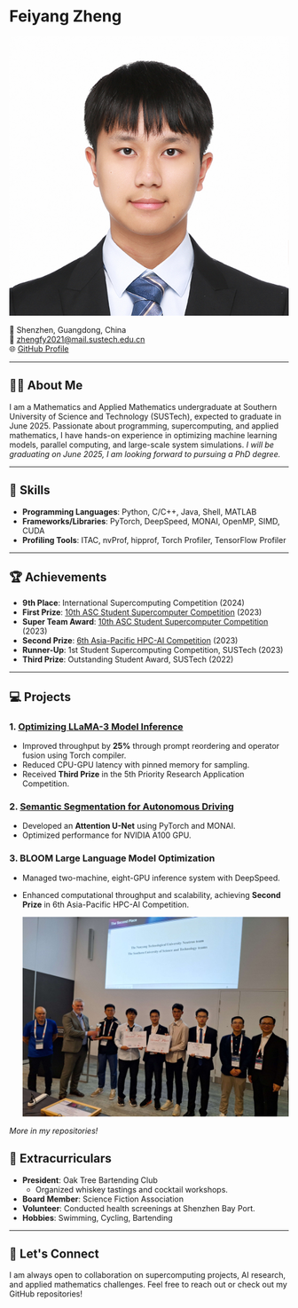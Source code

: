 # Feiyang Zheng
![zhengfeiyang](https://github.com/Mr-Jeffery/mr-jeffery.github.io/blob/main/image/zhengfeiyang.jpg)

📍 Shenzhen, Guangdong, China  
📧 [zhengfy2021@mail.sustech.edu.cn](mailto:zhengfy2021@mail.sustech.edu.cn)  
🌐 [GitHub Profile](https://github.com/Mr-Jeffery)


---

## 👨‍🎓 About Me
I am a Mathematics and Applied Mathematics undergraduate at Southern University of Science and Technology (SUSTech), expected to graduate in June 2025. Passionate about programming, supercomputing, and applied mathematics, I have hands-on experience in optimizing machine learning models, parallel computing, and large-scale system simulations. *I will be graduating on June 2025, I am looking forward to pursuing a PhD degree.*



---

## 🎯 Skills
- **Programming Languages**: Python, C/C++, Java, Shell, MATLAB
- **Frameworks/Libraries**: PyTorch, DeepSpeed, MONAI, OpenMP, SIMD, CUDA
- **Profiling Tools**: ITAC, nvProf, hipprof, Torch Profiler, TensorFlow Profiler

---

## 🏆 Achievements
- **9th Place**: International Supercomputing Competition (2024)
- **First Prize**: [10th ASC Student Supercomputer Competition](https://mp.weixin.qq.com/s/0tYmQrZHdJSf8w9DXX_ltg) (2023)
- **Super Team Award**: [10th ASC Student Supercomputer Competition](https://mp.weixin.qq.com/s/0tYmQrZHdJSf8w9DXX_ltg) (2023)
- **Second Prize**: [6th Asia-Pacific HPC-AI Competition](https://nci.org.au/news-events/news/innovation-winners-6th-asia-pacific-hpc-ai-student-competition) (2023)
- **Runner-Up**: 1st Student Supercomputing Competition, SUSTech (2023)
- **Third Prize**: Outstanding Student Award, SUSTech (2022)

---

## 💻 Projects
### 1. **[Optimizing LLaMA-3 Model Inference](https://github.com/Mr-Jeffery/vllm)**
- Improved throughput by **25%** through prompt reordering and operator fusion using Torch compiler.
- Reduced CPU-GPU latency with pinned memory for sampling.
- Received **Third Prize** in the 5th Priority Research Application Competition.

### 2. **[Semantic Segmentation for Autonomous Driving](https://github.com/Mr-Jeffery/AutodriveSeg)**
- Developed an **Attention U-Net** using PyTorch and MONAI.
- Optimized performance for NVIDIA A100 GPU.

### 3. **BLOOM Large Language Model Optimization**
- Managed two-machine, eight-GPU inference system with DeepSpeed.
- Enhanced computational throughput and scalability, achieving **Second Prize** in 6th Asia-Pacific HPC-AI Competition.
  
  ![apac](https://github.com/Mr-Jeffery/mr-jeffery.github.io/blob/main/image/apac.jpg)

*More in my repositories!*


## 🎉 Extracurriculars
- **President**: Oak Tree Bartending Club
  - Organized whiskey tastings and cocktail workshops.
- **Board Member**: Science Fiction Association
- **Volunteer**: Conducted health screenings at Shenzhen Bay Port.
- **Hobbies**: Swimming, Cycling, Bartending

---

## 🌱 Let's Connect
I am always open to collaboration on supercomputing projects, AI research, and applied mathematics challenges. Feel free to reach out or check out my GitHub repositories!
